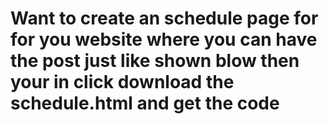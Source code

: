 # Want to create an schedule page for for you website where you can have the post just like shown blow then your in click download the schedule.html and get the code 

<!DOCTYPE html>
<html lang="en">

<head>
    <meta charset="UTF-8">
    <meta name="viewport" content="width=device-width, initial-scale=1.0">
    <title>Estimated Schedule</title>
    <style>
        /* Styling the Schedule Section */
        #schedule-container {
            padding: 20px;
            background-color: #1c1c2b;
            /* Dark background */
            color: #fff;
            font-family: Arial, sans-serif;
            border-radius: 10px;
            max-width: 800px;
            margin: 20px auto;
        }

        #current-time {
            text-align: right;
            margin-bottom: 20px;
            font-size: 1rem;
            color: #aaa;
        }

        .day-buttons {
            display: flex;
            gap: 10px;
            justify-content: center;
            margin-bottom: 20px;
        }

        .day-button {
            padding: 10px 15px;
            background-color: #333;
            color: #fff;
            border: 1px solid #444;
            border-radius: 5px;
            cursor: pointer;
            transition: background-color 0.3s;
        }

        .day-button:hover,
        .day-button.active {
            background-color: #ff5ea2;
            border-color: transparent;
        }

        .schedule-list {
            font-size: 1rem;
        }

        .schedule-item {
            margin: 10px 0;
            display: flex;
            justify-content: space-between;
            padding: 10px;
            background-color: #2c2c3b;
            border-radius: 5px;
        }

        .schedule-item .time {
            font-weight: bold;
            color: #ff5ea2;
        }

        .schedule-item .title {
            flex-grow: 1;
            margin-left: 10px;
        }

        .schedule-item .episode {
            color: #aaa;
        }
    </style>
</head>

<body>
    <div id="schedule-container">
        <!-- Current Time -->
        <div id="current-time"></div>

        <!-- Day Buttons -->
        <div id="day-buttons" class="day-buttons"></div>

        <!-- Schedule List -->
        <div id="schedule-list" class="schedule-list"></div>
    </div>

    <script>
        document.addEventListener("DOMContentLoaded", () => {
            const scheduleContainer = document.getElementById("schedule-container");
            const currentTimeEl = document.getElementById("current-time");
            const dayButtonsEl = document.getElementById("day-buttons");
            const scheduleListEl = document.getElementById("schedule-list");

            // Example JSON Data (Replace this with server-fetching logic)
            const data = {
                "currentTime": "2025-01-04T01:22:44+05:00", // Server time in ISO format
                "days": ["Sat", "Sun", "Mon", "Tue", "Wed", "Thu", "Fri"],
                "schedule": {
                    "Sat": [
                        { "time": "06:00", "title": "Himitsu no AiPri", "episode": "Episode 38" },
                        { "time": "08:00", "title": "Hamidashi Creative", "episode": "Episode 12" },
                        { "time": "14:00", "title": "Beheneko: The Elf-Girl's Cat is Secretly an S-Ranked Monster!", "episode": "Episode 13" }
                    ],
                    "Sun": [
                        { "time": "06:00", "title": "Tonbo! Season 2", "episode": "Episode 2" },
                        { "time": "17:30", "title": "Case Closed", "episode": "Episode 1148" }
                    ]
                }
            };

            // Convert server time to user's local time
            const serverTime = new Date(data.currentTime); // Server-provided time
            const userTimeOffset = new Date().getTimezoneOffset() * 60000; // User's timezone offset in ms
            const localTime = new Date(serverTime.getTime() - userTimeOffset); // Adjusted to user's local timezone

            // Update the current time dynamically
            const updateTime = () => {
                const now = new Date();
                currentTimeEl.textContent = `(${now.toLocaleTimeString()} ${Intl.DateTimeFormat().resolvedOptions().timeZone}) ${now.toDateString()}`;
            };
            updateTime();
            setInterval(updateTime, 1000);

            // Render day buttons
            data.days.forEach((day) => {
                const button = document.createElement("button");
                button.textContent = day;
                button.className = "day-button";
                button.onclick = () => renderSchedule(day);
                dayButtonsEl.appendChild(button);
            });

            // Render the schedule for the first day
            renderSchedule(data.days[0]);

            function renderSchedule(day) {
                // Highlight active day button
                document.querySelectorAll(".day-button").forEach((btn) => btn.classList.remove("active"));
                document.querySelector(`.day-button:nth-child(${data.days.indexOf(day) + 1})`).classList.add("active");

                // Update the schedule list
                scheduleListEl.innerHTML = "";
                (data.schedule[day] || []).forEach((item) => {
                    const scheduleItem = document.createElement("div");
                    scheduleItem.className = "schedule-item";
                    scheduleItem.innerHTML = `
                        <span class="time">${item.time}</span>
                        <span class="title">${item.title}</span>
                        <span class="episode">${item.episode}</span>
                    `;
                    scheduleListEl.appendChild(scheduleItem);
                });
            }
        });
    </script>
</body>

</html>


# 4D-Results
The 4D Result a place to learn about the lottery Results
<body>
    <a rel="follow" title="4D Result" target="_blank" href="https://4dresult.cfd">
        <img alt="' . $imageAlt . '" style="width: 15px;float: left;margin-right: 3px;" src="https://cdn-icons-png.flaticon.com/128/724/724816.png">
        4D Result
    </a>
</body>
</html>

looking to how to check your Lesco Bill download Lesco-Bill or want to pay the bills look no further as you can do so at 
<body>
    <a rel="follow" title="Lesco Bill" target="_blank" href="http://lesco-bill.org.pk/">
        <img alt="' . $imageAlt . '" style="width: 15px;float: left;margin-right: 3px;" src="https://cdn-icons-png.flaticon.com/128/724/724816.png">
        Lesco Bill
    </a>
</body>
</html>
